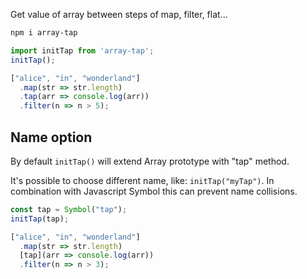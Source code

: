 Get value of array between steps of map, filter, flat...

```bash
npm i array-tap
```

```javascript
import initTap from 'array-tap';
initTap();

["alice", "in", "wonderland"]
  .map(str => str.length)
  .tap(arr => console.log(arr))
  .filter(n => n > 5);
```

## Name option
By default `initTap()` will extend Array prototype with "tap" method.

It's possible to choose different name, like: `initTap("myTap")`.
In combination with Javascript Symbol this can prevent name collisions.

```javascript
const tap = Symbol("tap");
initTap(tap);

["alice", "in", "wonderland"]
  .map(str => str.length)
  [tap](arr => console.log(arr))
  .filter(n => n > 3);
```

